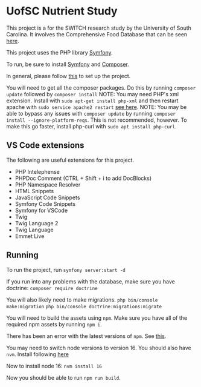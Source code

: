 # UofSC Nutrient Study
This project is a for the SWITCH research study by the University of South Carolina. It involves the Comprehensive Food Database that can be seen [here](https://github.com/lxaw/ComprehensiveFoodDatabase).

This project uses the PHP library [Symfony](https://symfony.com/).

To run, be sure to install [Symfony](https://symfony.com/doc/current/setup.html)  and [Composer](https://getcomposer.org/download/).

In general, please follow [this](https://symfony.com/doc/current/setup.html#setting-up-an-existing-symfony-project) to set up the project.

You will need to get all the composer packages. Do this by running
`composer update` followed by `composer install`
NOTE: You may need PHP's xml extension. Install with `sudo apt-get install php-xml` and then restart apache with `sudo service apache2 restart` [see here](https://stackoverflow.com/questions/38793676/php-xml-extension-not-installed).
NOTE: You may be able to bypass any issues with `composer update` by running `composer install --ignore-platform-reqs`. This is not recommended, however.
To make this go faster, install php-curl with `sudo apt install php-curl`.

## VS Code extensions
The following are useful extensions for this project. 
- PHP Intelephense
- PHPDoc Comment (CTRL + Shift + i to add DocBlocks)
- PHP Namespace Resolver
- HTML Snippets
- JavaScript Code Snippets
- Symfony Code Snippets
- Symfony for VSCode
- Twig
- Twig Language 2
- Twig Language
- Emmet Live

## Running
To run the project, run
`symfony server:start -d`

If you run into any problems with the database, make sure you have doctrine:
`composer require doctrine`

You will also likely need to make migrations.
`php bin/console make:migration`
`php bin/console doctrine:migrations:migrate`


You will need to build the assets using `npm`. 
Make sure you have all of the required npm assets by running `npm i`.

There has been an error with the latest versions of `npm`. See [this](https://stackoverflow.com/questions/74755973/npm-run-build-syntaxerror-unexpected-token-symfony-5-4-19?noredirect=1#comment131940994_74755973). 

You may need to switch node versions to version 16. You should also have `nvm`. Install following [here](https://www.linode.com/docs/guides/how-to-install-use-node-version-manager-nvm/)

Now to install node 16:
`nvm install 16`

Now you should be able to run `npm run build`.